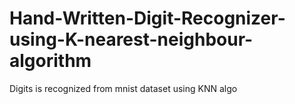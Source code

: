 # Hand-Written-Digit-Recognizer-using-K-nearest-neighbour-algorithm
Digits is recognized from mnist dataset using KNN algo
